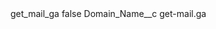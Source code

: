 <?xml version="1.0" encoding="UTF-8"?>
<CustomMetadata xmlns="http://soap.sforce.com/2006/04/metadata" xmlns:xsi="http://www.w3.org/2001/XMLSchema-instance" xmlns:xsd="http://www.w3.org/2001/XMLSchema">
    <label>get_mail_ga</label>
    <protected>false</protected>
    <values>
        <field>Domain_Name__c</field>
        <value xsi:type="xsd:string">get-mail.ga</value>
    </values>
</CustomMetadata>
